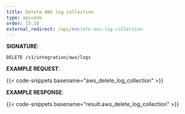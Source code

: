 ```yaml
---
title: Delete AWS log collection
type: apicode
order: 15.10
external_redirect: /api/#delete-aws-log-collection
---
```



**SIGNATURE**:


`DELETE /v1/integration/aws/logs`


**EXAMPLE REQUEST**:

{{< code-snippets basename="aws_delete_log_collection" >}}


**EXAMPLE RESPONSE**:

{{< code-snippets basename="result.aws_delete_log_collection" >}}
